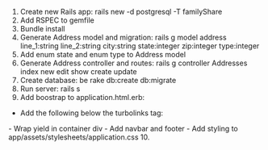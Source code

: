 1. Create new Rails app: rails new -d postgresql -T familyShare
2. Add RSPEC to gemfile
3. Bundle install
4. Generate Address model and migration: rails g model address line_1:string line_2:string city:string state:integer zip:integer type:integer
5. Add enum state and enum type to Address model
6. Generate Address controller and routes: rails g controller Addresses index new edit show create update
7. Create database: be rake db:create db:migrate
8. Run server: rails s
9. Add boostrap to application.html.erb: 
  - Add the following below the turbolinks tag:
  <link rel="stylesheet" href="http://maxcdn.bootstrapcdn.com/bootstrap/3.3.5/css/bootstrap.min.css">
  <script src="https://ajax.googleapis.com/ajax/libs/jquery/1.11.3/jquery.min.js"></script>
  <script src="http://maxcdn.bootstrapcdn.com/bootstrap/3.3.5/js/bootstrap.min.js"></script>
  - Wrap yield in container div
  - Add navbar and footer
  - Add styling to app/assets/stylesheets/application.css
10. 